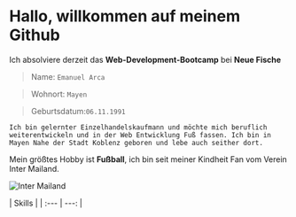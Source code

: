 # Hallo, willkommen auf meinem Github

Ich absolviere derzeit das **Web-Development-Bootcamp** bei **Neue Fische**

> Name: `Emanuel Arca`

> Wohnort: `Mayen`

> Geburtsdatum:`06.11.1991`

`Ich bin gelernter Einzelhandelskaufmann und möchte mich beruflich weiterentwickeln und in der Web Entwicklung Fuß fassen. Ich bin in Mayen Nahe der Stadt Koblenz geboren und lebe auch seither dort.`



Mein größtes Hobby ist **Fußball**, ich bin seit meiner Kindheit Fan vom Verein Inter Mailand.

![Inter Mailand ](https://s.hs-data.com/bilder/teamfotos/640x360/507.jpg)

| Skills | 
| :--- | ---: |

